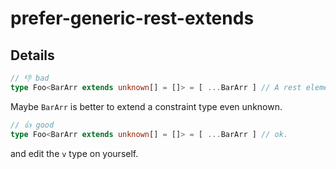 # prefer-generic-rest-extends

## Details

```ts
// 👎 bad
type Foo<BarArr extends unknown[] = []> = [ ...BarArr ] // A rest element type must be an array type.(2574)
```

Maybe `BarArr` is better to extend a constraint type even unknown.

```ts
// 👍 good
type Foo<BarArr extends unknown[] = []> = [ ...BarArr ] // ok.
```

and edit the `v` type on yourself.
